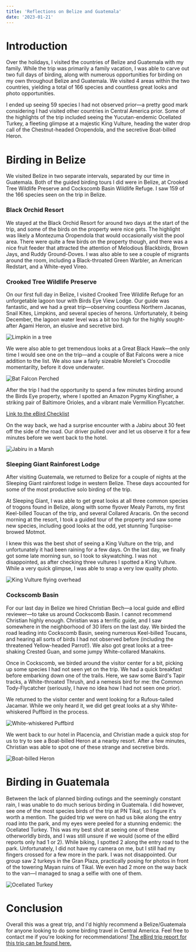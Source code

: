 ```yaml
---
title: 'Reflections on Belize and Guatemala'
date: '2023-01-21'
---
```


# Introduction
Over the holidays, I visited the countries of Belize and Guatemala with my family. While the trip was primarily a family vacation, I was able to carve out two full days of birding, along with numerous opportunities for birding on my own throughout Belize and Guatemala. We visited 4 areas within the two countries, yielding a total of 166 species and countless great looks and photo opportunities.

I ended up seeing 59 species I had not observed prior—a pretty good mark considering I had visited other countries in Central America prior.  Some of the highlights of the trip included seeing the Yucutan-endemic Ocellated Turkey, a fleeting glimpse at a majestic King Vulture, heading the water drop call of the Chestnut-headed Oropendola, and the secretive Boat-billed Heron.

# Birding in Belize
We visited Belize in two separate intervals, separated by our time in Guatemala. Both of the guided birding tours I did were in Belize, at Crooked Tree Wildlife Preserve and Cockscomb Basin Wildlife Refuge.  I saw 159 of the 166 species seen on the trip in Belize.

### Black Orchid Resort
We stayed at the Black Orchid Resort for around two days at the start of the trip, and some of the birds on the property were nice gets. The highlight was likely a Montezuma Oropendola that would occasionally visit the pool area. There were quite a few birds on the property though, and there was a nice fruit feeder that attracted the attention of Melodious Blackbirds, Brown Jays, and Ruddy Ground-Doves. I was also able to see a couple of migrants around the room, including a Black-throated Green Warbler, an American Redstart, and a White-eyed Vireo.

### Crooked Tree Wildlife Preserve
On our first full day in Belize, I visited Crooked Tree Wildlife Refuge for an unforgetable lagoon tour with Birds Eye View Lodge. Our guide was fantastic, and we had a great trip—observing countless Northern Jacanas, Snail Kites, Limpkins, and several species of herons. Unfortunately, it being December, the lagoon water level was a bit too high for the highly sought-after Agami Heron, an elusive and secretive bird. 

![Limpkin in a tree](/images/posts/belize-guatemala/limpkin-1.jpg)

We were also able to get tremendous looks at a Great Black Hawk—the only time I would
see one on the trip—and a couple of Bat Falcons were a nice addition to the list. 
We also saw a fairly sizeable Morelet's Crocodile momentarilty, before it dove underwater.

![Bat Falcon Perched](/images/posts/belize-guatemala/gbhawithfish-1.jpg)

After the trip I had the opportunity to spend a few minutes birding around the Birds Eye property, where I spotted an Amazon Pygmy Kingfisher, a striking pair of Baltimore Orioles, and a vibrant male Vermillion Flycatcher.

[Link to the eBird Checklist](https://ebird.org/checklist/S124534531)

On the way back, we had a surprise encounter with a Jabiru about 30 feet off the side of the road. Our driver pulled over and let us observe it for a few minutes before we went back to the hotel.

![Jabiru in a Marsh](/images/posts/belize-guatemala/jabiru-1.jpg)

### Sleeping Giant Rainforest Lodge
After visiting Guatemala, we returned to Belize for a couple of nights at the Sleeping
Giant rainforest lodge in western Belize. These days accounted for some of the most
productive solo birding of the trip. 

At Sleeping Giant, I was able to get great looks at all three common species of trogons
found in Belize, along with some flyover Mealy Parrots, my first Keel-billed Toucan of
the trip, and several Collared Aracaris. On the second morning at the resort, I took
a guided tour of the property and saw some new species, including good looks at the 
odd, yet stunning Turqoise-browed Motmot.

I knew this was the best shot of seeing a King Vulture on the trip, and unfortunately
it had been raining for a few days. On the last day, we finally got some late morning sun, so I took to skywatching. I was not disappointed, as after checking three vultures I spotted a King Vulture. While a very quick glimpse, I was able to snap a very low quality photo.

![King Vulture flying overhead](/images/posts/belize-guatemala/kivu-1.jpg)


### Cockscomb Basin
For our last day in Belize we hired Christian Bech—a local guide and eBird reviewer—to take us around Cockscomb Basin. I cannot recommend Christian highly enough. Christian was a terrific guide, and I saw somewhere in the neighborhood of 30 lifers on the last day. We birded the road leading into Cockscomb Basin, seeing numerous Keel-billed Toucans, and hearing all sorts of birds I had not observed before (including the threatened Yellow-headed Parrot!). We also got great looks at a tree-shaking Crested Guan, and some jumpy White-collared Manakins.

Once in Cockscomb, we birded around the visitor center for a bit, picking up some species I had not seen yet on the trip. We had a quick breakfast before embarking down one of the trails. Here, we saw some Baird's Tapir tracks, a White-throated Thrush, and a nemesis bird for me: the Common Tody-Flycatcher (seriously, I have no idea how I had not seen one prior).

We returned to the visitor center and went looking for a Rufous-tailed Jacamar. While we only heard it, we did get great looks at a shy White-whiskered Puffbird in the process.

![White-whiskered Puffbird](/images/posts/belize-guatemala/puffbird-1.jpg)

We went back to our hotel in Placencia, and Christian made a quick stop for us to try to see a Boat-billed Heron at a nearby resort. After a few minutes, Christian was able to spot one of these strange and secretive birds.

![Boat-billed Heron](/images/posts/belize-guatemala/boatbill-1.jpg)


# Birding in Guatemala
Between the lack of planned birding outings and the seemingly constant rain, I was unable to do much serious birding in Guatemala. I did however, see one of the most species birds of the trip at PN Tikal, so I figure it's worth a mention. The guided trip we were on had us bike along the entry road into the park, and my eyes were peeled for a stunning endemic: the Ocellated Turkey. This was my best shot at seeing one of these otherworldly birds, and I was still unsure if we would (some of the eBird reports only had 1 or 2). While biking, I spotted 2 along the entry road to the park. Unfortunately, I did not have my camera on me, but I still had my fingers crossed for a few more in the park. I was not disappointed. Our group saw 2 turkeys in the Gran Plaza, practically posing for photos in front of the towering Mayan ruins of Tikal. We even had 2 more on the way back to the van—I managed to snag a selfie with one of them.

![Ocellated Turkey](/images/posts/belize-guatemala/ocellatedturkey1-1.jpg)

# Conclusion
Overall this was a great trip, and I'd highly recommend a Belize/Guatemala for anyone looking to do some birding travel in Central America. Feel free to contact me if you're looking for recommendations! [The eBird trip report for this trip can be found here.](https://ebird.org/tripreport/94410)
